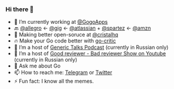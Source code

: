 ### Hi there 👋

- 🔭 I’m currently working at [@GogoApps](https://github.com/GogoApps)
- 🔙 [@allegro](https://github.com/allegro) <- [@gig](https://github.com/gig) <- [@atlassian](https://github.com/atlassian) + [@spartez](https://github.com/spartez) <- [@amzn](https://github.com/amzn)
- 🚀 Making better open-soruce at [@cristalhq](https://github.com/cristalhq)
- 🔥 Make your Go code better with [go-critic](https://github.com/go-critic/go-critic)
- 👯 I’m a host of [Generic Talks Podcast](https://generictalks.com) (currently in Russian only)
- 🤔 I’m a host of [Good reviewer - Bad reviewer Show on Youtube](https://www.youtube.com/channel/UC8_A5W8g7UV0pk0uL66iQAQ) (currently in Russian only)
- 💬 Ask me about Go
- 📫 How to reach me: [Telegram](https://t.me/olegkovalov) or [Twitter](https://twitter.com/oleg_kovalov)
- ⚡ Fun fact: I know all the memes.
